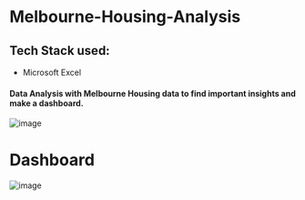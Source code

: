 # Melbourne-Housing-Analysis
## Tech Stack used:
- Microsoft Excel
#### Data Analysis with Melbourne Housing data to find important insights and make a dashboard.

![image](https://github.com/Anmol2205DA/Melbourne-Housing-Analysis/assets/126354821/ad613192-d2a8-45dc-afbe-f41219904594)

# Dashboard
![image](https://github.com/Anmol2205DA/images/blob/main/Screenshot%20-melbourneproject.png)
